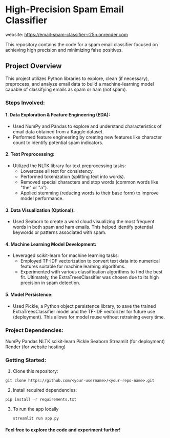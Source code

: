 # High-Precision Spam Email Classifier

website: https://email-spam-classifier-r25n.onrender.com

This repository contains the code for a spam email classifier focused on achieving high precision and minimizing false positives.

## Project Overview

This project utilizes Python libraries to explore, clean (if necessary), preprocess, and analyze email data to build a machine-learning model capable of classifying emails as spam or ham (not spam).

### Steps Involved:

#### 1. Data Exploration & Feature Engineering (EDA):
  - Used NumPy and Pandas to explore and understand characteristics of email data obtained from a Kaggle dataset.  
  - Performed feature engineering by creating new features like character count to identify potential spam indicators.  

#### 2. Text Preprocessing:
  - Utilized the NLTK library for text preprocessing tasks:  
    - Lowercase all text for consistency.  
    - Performed tokenization (splitting text into words).  
    - Removed special characters and stop words (common words like "the" or "a").  
    - Applied stemming (reducing words to their base form) to improve model performance.  

#### 3. Data Visualization (Optional):
  - Used Seaborn to create a word cloud visualizing the most frequent words in both spam and ham emails. This helped identify potential keywords or patterns associated with spam.  

#### 4. Machine Learning Model Development:
  - Leveraged scikit-learn for machine learning tasks:
    - Employed TF-IDF vectorization to convert text data into numerical features suitable for machine learning algorithms.  
    - Experimented with various classification algorithms to find the best fit. Ultimately, the ExtraTreesClassifier was chosen due to its high precision in spam detection.  

#### 5. Model Persistence:
  - Used Pickle, a Python object persistence library, to save the trained ExtraTreesClassifier model and the TF-IDF vectorizer for future use (deployment). This allows for model reuse without retraining every time.


### Project Dependencies:
NumPy
Pandas
NLTK
scikit-learn
Pickle
Seaborn
Streamlit (for deployment)
Render (for website hosting)

### Getting Started:
1. Clone this repository:
  ```
  git clone https://github.com/<your-username>/<your-repo-name>.git
  ```
2. Install required dependencies:
  ```
  pip install -r requirements.txt
  ```
3. To run the app locally
   ```
   streamlit run app.py
   ```

#### Feel free to explore the code and experiment further!
